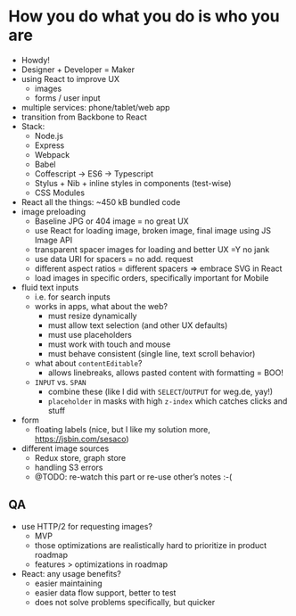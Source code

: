 # How you do what you do is who you are

- Howdy!
- Designer + Developer = Maker
- using React to improve UX
  - images
  - forms / user input
- multiple services: phone/tablet/web app
- transition from Backbone to React
- Stack:
  - Node.js
  - Express
  - Webpack
  - Babel
  - Coffescript -> ES6 -> Typescript
  - Stylus + Nib + inline styles in components (test-wise)
  - CSS Modules
- React all the things: ~450 kB bundled code
- image preloading
  - Baseline JPG or 404 image = no great UX
  - use React for loading image, broken image, final image using JS Image API
  - transparent spacer images for loading and better UX =Y no jank
  - use data URI for spacers = no add. request
  - different aspect ratios = different spacers => embrace SVG in React
  - load images in specific orders, specifically important for Mobile
- fluid text inputs
  - i.e. for search inputs
  - works in apps, what about the web?
    - must resize dynamically
    - must allow text selection (and other UX defaults)
	- must use placeholders
	- must work with touch and mouse
	- must behave consistent (single line, text scroll behavior)
  - what about `contentEditable`?
    - allows linebreaks, allows pasted content with formatting = BOO!
  - `INPUT` vs. `SPAN`
    - combine these (like I did with `SELECT`/`OUTPUT` for weg.de, yay!)
	- `placeholder` in masks with high `z-index` which catches clicks and stuff
- form
  - floating labels (nice, but I like my solution more, https://jsbin.com/sesaco)
- different image sources
  - Redux store, graph store
  - handling S3 errors
  - @TODO: re-watch this part or re-use other’s notes :-(

## QA

- use HTTP/2 for requesting images?
  - MVP
  - those optimizations are realistically hard to prioritize in product roadmap
  - features > optimizations in roadmap
- React: any usage benefits?
  - easier maintaining
  - easier data flow support, better to test
  - does not solve problems specifically, but quicker
